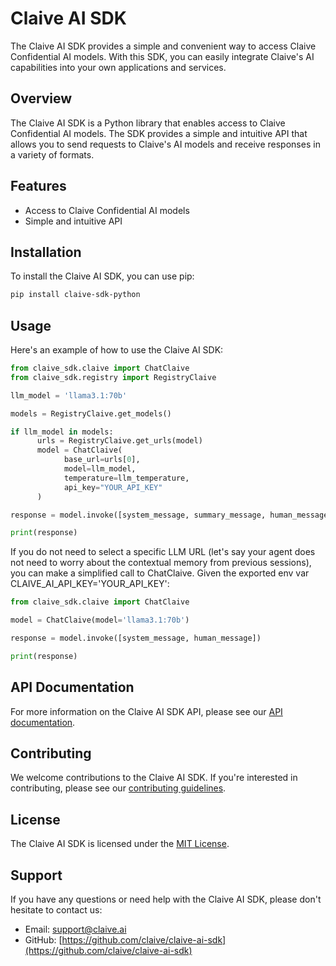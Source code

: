 # Claive AI SDK
The Claive AI SDK provides a simple and convenient way to access Claive Confidential AI models. With this SDK, you can easily integrate Claive's AI capabilities into your own applications and services.

## Overview
The Claive AI SDK is a Python library that enables access to Claive Confidential AI models. The SDK provides a simple and intuitive API that allows you to send requests to Claive's AI models and receive responses in a variety of formats.

## Features
* Access to Claive Confidential AI models
* Simple and intuitive API

## Installation
To install the Claive AI SDK, you can use pip:
```bash
pip install claive-sdk-python
```
## Usage
Here's an example of how to use the Claive AI SDK:
```python
from claive_sdk.claive import ChatClaive
from claive_sdk.registry import RegistryClaive

llm_model = 'llama3.1:70b'

models = RegistryClaive.get_models()

if llm_model in models:
      urls = RegistryClaive.get_urls(model)
      model = ChatClaive(
            base_url=urls[0],
            model=llm_model,
            temperature=llm_temperature,
            api_key="YOUR_API_KEY"
      )

response = model.invoke([system_message, summary_message, human_message])

print(response)
```

If you do not need to select a specific LLM URL (let's say your agent does not need to worry about the contextual memory from previous sessions), you can make a simplified call to ChatClaive. Given the exported env var CLAIVE_AI_API_KEY='YOUR_API_KEY':

```python
from claive_sdk.claive import ChatClaive

model = ChatClaive(model='llama3.1:70b')

response = model.invoke([system_message, human_message])

print(response)
```

## API Documentation
For more information on the Claive AI SDK API, please see our [API documentation](https://claive.ai/docs/api).

## Contributing
We welcome contributions to the Claive AI SDK. If you're interested in contributing, please see our [contributing guidelines](https://claive.ai/docs/contributing).

## License
The Claive AI SDK is licensed under the [MIT License](https://opensource.org/licenses/MIT).

## Support
If you have any questions or need help with the Claive AI SDK, please don't hesitate to contact us:
* Email: [support@claive.ai](mailto:support@claive.ai)
* GitHub: [https://github.com/claive/claive-ai-sdk](https://github.com/claive/claive-ai-sdk)

